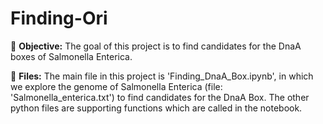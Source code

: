 # Finding-Ori

🎯 **Objective:** The goal of this project is to find candidates for the DnaA boxes of Salmonella Enterica. 

📁 **Files:** The main file in this project is 'Finding_DnaA_Box.ipynb', in which we explore the genome of Salmonella Enterica (file: 'Salmonella_enterica.txt') to find
candidates for the DnaA Box. The other python files are supporting functions which are called in the notebook.
